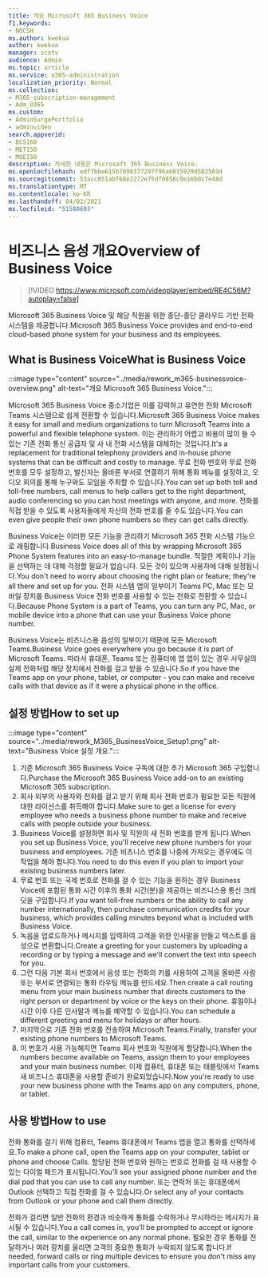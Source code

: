 ```yaml
---
title: 개요 Microsoft 365 Business Voice
f1.keywords:
- NOCSH
ms.author: kwekua
author: kwekua
manager: scotv
audience: Admin
ms.topic: article
ms.service: o365-administration
localization_priority: Normal
ms.collection:
- M365-subscription-management
- Adm_O365
ms.custom:
- AdminSurgePortfolio
- adminvideo
search.appverid:
- BCS160
- MET150
- MOE150
description: 자세한 내용은 Microsoft 365 Business Voice.
ms.openlocfilehash: edffbbe615b7098377297f96a6015929d5825694
ms.sourcegitcommit: 53acc851abf68e2272e75df0856c0e16b0c7e48d
ms.translationtype: MT
ms.contentlocale: ko-KR
ms.lasthandoff: 04/02/2021
ms.locfileid: "51580693"
---
```

# <a name="overview-of-business-voice"></a><span data-ttu-id="6acb8-103">비즈니스 음성 개요</span><span class="sxs-lookup"><span data-stu-id="6acb8-103">Overview of Business Voice</span></span>

> [!VIDEO https://www.microsoft.com/videoplayer/embed/RE4C56M?autoplay=false]

<span data-ttu-id="6acb8-104">Microsoft 365 Business Voice 및 해당 직원을 위한 종단-종단 클라우드 기반 전화 시스템을 제공합니다.</span><span class="sxs-lookup"><span data-stu-id="6acb8-104">Microsoft 365 Business Voice provides and end-to-end cloud-based phone system for your business and its employees.</span></span>

## <a name="what-is-business-voice"></a><span data-ttu-id="6acb8-105">What is Business Voice</span><span class="sxs-lookup"><span data-stu-id="6acb8-105">What is Business Voice</span></span>

:::image type="content" source="../media/rework_m365-businessvoice-overview.png" alt-text="개요 Microsoft 365 Business Voice.":::

<span data-ttu-id="6acb8-107">Microsoft 365 Business Voice 중소기업은 이를 강력하고 유연한 전화 Microsoft Teams 시스템으로 쉽게 전환할 수 있습니다.</span><span class="sxs-lookup"><span data-stu-id="6acb8-107">Microsoft 365 Business Voice makes it easy for small and medium organizations to turn Microsoft Teams into a powerful and flexible telephone system.</span></span> <span data-ttu-id="6acb8-108">이는 관리하기 어렵고 비용이 많이 들 수 있는 기존 전화 통신 공급자 및 사 내 전화 시스템을 대체하는 것입니다.</span><span class="sxs-lookup"><span data-stu-id="6acb8-108">It's a replacement for traditional telephony providers and in-house phone systems that can be difficult and costly to manage.</span></span> <span data-ttu-id="6acb8-109">무료 전화 번호와 무료 전화 번호를 모두 설정하고, 발신자는 올바른 부서로 연결하기 위해 통화 메뉴를 설정하고, 오디오 회의를 통해 누구와도 모임을 주최할 수 있습니다.</span><span class="sxs-lookup"><span data-stu-id="6acb8-109">You can set up both toll and toll-free numbers, call menus to help callers get to the right department, audio conferencing so you can host meetings with anyone, and more.</span></span> <span data-ttu-id="6acb8-110">전화를 직접 받을 수 있도록 사용자들에게 자신의 전화 번호를 줄 수도 있습니다.</span><span class="sxs-lookup"><span data-stu-id="6acb8-110">You can even give people their own phone numbers so they can get calls directly.</span></span>

<span data-ttu-id="6acb8-111">Business Voice는 이러한 모든 기능을 관리하기 Microsoft 365 전화 시스템 기능으로 래핑합니다.</span><span class="sxs-lookup"><span data-stu-id="6acb8-111">Business Voice does all of this by wrapping Microsoft 365 Phone System features into an easy-to-manage bundle.</span></span> <span data-ttu-id="6acb8-112">적절한 계획이나 기능을 선택하는 데 대해 걱정할 필요가 없습니다. 모든 것이 있으며 사용자에 대해 설정됩니다.</span><span class="sxs-lookup"><span data-stu-id="6acb8-112">You don't need to worry about choosing the right plan or feature; they're all there and set up for you.</span></span> <span data-ttu-id="6acb8-113">전화 시스템 앱의 일부이기 Teams PC, Mac 또는 모바일 장치를 Business Voice 전화 번호를 사용할 수 있는 전화로 전환할 수 있습니다.</span><span class="sxs-lookup"><span data-stu-id="6acb8-113">Because Phone System is a part of Teams, you can turn any PC, Mac, or mobile device into a phone that can use your Business Voice phone number.</span></span>

<span data-ttu-id="6acb8-114">Business Voice는 비즈니스용 음성의 일부이기 때문에 모든 Microsoft Teams.</span><span class="sxs-lookup"><span data-stu-id="6acb8-114">Business Voice goes everywhere you go because it is part of Microsoft Teams.</span></span> <span data-ttu-id="6acb8-115">따라서 휴대폰, Teams 또는 컴퓨터에 앱 앱이 있는 경우 사무실의 실제 전화처럼 해당 장치에서 전화를 걸고 받을 수 있습니다.</span><span class="sxs-lookup"><span data-stu-id="6acb8-115">So if you have the Teams app on your phone, tablet, or computer - you can make and receive calls with that device as if it were a physical phone in the office.</span></span>

## <a name="how-to-set-up"></a><span data-ttu-id="6acb8-116">설정 방법</span><span class="sxs-lookup"><span data-stu-id="6acb8-116">How to set up</span></span>

:::image type="content" source="../media/rework_M365_BusinessVoice_Setup1.png" alt-text="Business Voice 설정 개요.":::

1. <span data-ttu-id="6acb8-118">기존 Microsoft 365 Business Voice 구독에 대한 추가 Microsoft 365 구입합니다.</span><span class="sxs-lookup"><span data-stu-id="6acb8-118">Purchase the Microsoft 365 Business Voice add-on to an existing Microsoft 365 subscription.</span></span>
1. <span data-ttu-id="6acb8-119">회사 외부의 사용자와 전화를 걸고 받기 위해 회사 전화 번호가 필요한 모든 직원에 대한 라이선스를 취득해야 합니다.</span><span class="sxs-lookup"><span data-stu-id="6acb8-119">Make sure to get a license for every employee who needs a business phone number to make and receive calls with people outside your business.</span></span>
1. <span data-ttu-id="6acb8-120">Business Voice를 설정하면 회사 및 직원의 새 전화 번호를 받게 됩니다.</span><span class="sxs-lookup"><span data-stu-id="6acb8-120">When you set up Business Voice, you'll receive new phone numbers for your business and employees.</span></span> <span data-ttu-id="6acb8-121">기존 비즈니스 번호를 나중에 가져오는 경우에도 이 작업을 해야 합니다.</span><span class="sxs-lookup"><span data-stu-id="6acb8-121">You need to do this even if you plan to import your existing business numbers later.</span></span>
1. <span data-ttu-id="6acb8-122">무료 번호 또는 국제 번호로 전화를 걸 수 있는 기능을 원하는 경우 Business Voice에 포함된 통화 시간 이후의 통화 시간(분)을 제공하는 비즈니스용 통신 크레딧을 구입합니다.</span><span class="sxs-lookup"><span data-stu-id="6acb8-122">If you want toll-free numbers or the ability to call any number internationally, then purchase communication credits for your business, which provides calling minutes beyond what is included with Business Voice.</span></span>
1. <span data-ttu-id="6acb8-123">녹음을 업로드하거나 메시지를 입력하여 고객을 위한 인사말을 만들고 텍스트를 음성으로 변환합니다.</span><span class="sxs-lookup"><span data-stu-id="6acb8-123">Create a greeting for your customers by uploading a recording or by typing a message and we'll convert the text into speech for you.</span></span>
1. <span data-ttu-id="6acb8-124">그런 다음 기본 회사 번호에서 음성 또는 전화의 키를 사용하여 고객을 올바른 사람 또는 부서로 연결되는 통화 라우팅 메뉴를 만드세요.</span><span class="sxs-lookup"><span data-stu-id="6acb8-124">Then create a call routing menu from your main business number that directs customers to the right person or department by voice or the keys on their phone.</span></span> <span data-ttu-id="6acb8-125">휴일이나 시간 이후 다른 인사말과 메뉴를 예약할 수 있습니다.</span><span class="sxs-lookup"><span data-stu-id="6acb8-125">You can schedule a different greeting and menu for holidays or after hours.</span></span>
1. <span data-ttu-id="6acb8-126">마지막으로 기존 전화 번호를 전송하여 Microsoft Teams.</span><span class="sxs-lookup"><span data-stu-id="6acb8-126">Finally, transfer your existing phone numbers to Microsoft Teams.</span></span>
1. <span data-ttu-id="6acb8-127">이 번호가 사용 가능해지면 Teams 회사 번호와 직원에게 할당합니다.</span><span class="sxs-lookup"><span data-stu-id="6acb8-127">When the numbers become available on Teams, assign them to your employees and your main business number.</span></span> <span data-ttu-id="6acb8-128">이제 컴퓨터, 휴대폰 또는 태블릿에서 Teams 새 비즈니스 휴대폰을 사용할 준비가 완료되었습니다.</span><span class="sxs-lookup"><span data-stu-id="6acb8-128">Now you're ready to use your new business phone with the Teams app on any computers, phone, or tablet.</span></span>

## <a name="how-to-use"></a><span data-ttu-id="6acb8-129">사용 방법</span><span class="sxs-lookup"><span data-stu-id="6acb8-129">How to use</span></span>

<span data-ttu-id="6acb8-130">전화 통화를 걸기 위해 컴퓨터, Teams 휴대폰에서 Teams 앱을 열고 통화를 선택하세요.</span><span class="sxs-lookup"><span data-stu-id="6acb8-130">To make a phone call, open the Teams app on your computer, tablet or phone and choose Calls.</span></span> <span data-ttu-id="6acb8-131">할당된 전화 번호와 원하는 번호로 전화를 걸 때 사용할 수 있는 다이얼 패드가 표시됩니다.</span><span class="sxs-lookup"><span data-stu-id="6acb8-131">You'll see your assigned phone number and the dial pad that you can use to call any number.</span></span> <span data-ttu-id="6acb8-132">또는 연락처 또는 휴대폰에서 Outlook 선택하고 직접 전화를 걸 수 있습니다.</span><span class="sxs-lookup"><span data-stu-id="6acb8-132">Or select any of your contacts from Outlook or your phone and call them directly.</span></span>

<span data-ttu-id="6acb8-133">전화가 걸리면 일반 전화의 환경과 비슷하게 통화를 수락하거나 무시하라는 메시지가 표시될 수 있습니다.</span><span class="sxs-lookup"><span data-stu-id="6acb8-133">You a call comes in, you'll be prompted to accept or ignore the call, similar to the experience on any normal phone.</span></span> <span data-ttu-id="6acb8-134">필요한 경우 통화를 전달하거나 여러 장치를 울리면 고객의 중요한 통화가 누락되지 않도록 합니다.</span><span class="sxs-lookup"><span data-stu-id="6acb8-134">If needed, forward calls or ring multiple devices to ensure you don't miss any important calls from your customers.</span></span>